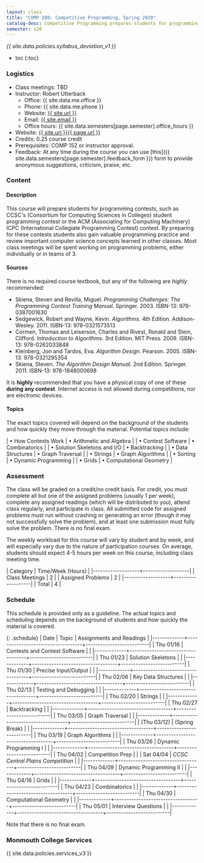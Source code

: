 ```yaml
---
layout: class
title: "COMP 288: Competitive Programming, Spring 2020"
catalog-desc: Competitive Programming prepares students for programming contests, such as the CCSC (Consortium for Computing Sciences in Colleges) student programming contest or the ACM (Association for Computing Machinery) ICPC (International Collegiate Programming Contest) contest. Students gain valuable programming practice and review important computer science concepts learned in other classes. Most class meetings will be spent working on programming problems, either individually or in teams of 3. Core topics include developing fast solution skeletons, dynamic programming, graph algorithms, and backtracking.
semester: s20
---
```


*{{ site.data.policies.syllabus_deviation_v1 }}*

* toc
{:toc}

### Logistics

* Class meetings: TBD
* Instructor: Robert Utterback
  * Office: {{ site.data.me.office }}
  * Phone: {{ site.data.me.phone }}
  * Website: <a href="{{ site.url }}">{{ site.url }}</a>
  * Email: <a href="mailto:{{ site.email }}">{{ site.email }}</a>
  * Office hours: {{ site.data.semesters[page.semester].office_hours }}
* Website: <a href="{{ site.url }}{{ page.url }}">{{ site.url }}{{ page.url }}</a>
* Credits: 0.25 course credit
* Prerequisites: COMP 152 or instructor approval.
* Feedback: At any time during the course you can use
  [this]({{ site.data.semesters[page.semester].feedback_form }}) form to provide
  anonymous suggestions, criticism, praise, etc.

### Content

#### Description

This course will prepare students for programming contests, such as
CCSC's (Consortium for Computing Sciences in Colleges) student
programming contest or the ACM (Associating for Computing Machinery)
ICPC (International Collegiate Programming Contest) contest. By
preparing for these contests students also gain valuable programming
practice and review important computer science concepts learned in
other classes. Most class meetings will be spent working on
programming problems, either individually or in teams of 3.

#### Sources

There is no required course textbook, but any of the following are _highly_ recommended:

* Skiena, Steven and Revilla, Miguel. *Programming Challenges: The
  Programming Contest Training Manual*. Springer. 2003. ISBN-13:
  978-0387001630
* Sedgewick, Robert and Wayne, Kevin. *Algorithms*. 4th
  Edition. Addison-Wesley. 2011. ISBN-13: 978-0321573513
* Cormen, Thomas and Leiserson, Charles and Rivest, Ronald and Stein,
  Clifford. *Introduction to Algorithms*. 3rd Edition. MIT
  Press. 2009. ISBN-13: 978-0262033848
* Kleinberg, Jon and Tardos, Eva. *Algorithm
  Design*. Pearson. 2005. ISBN-13: 978-0321295354
* Skiena, Steven. *The Algorithm Design Manual*. 2nd
  Edition. Springer. 2011. ISBN-13: 978-1848000698

It is **highly** recommended that you have a physical copy of one of
these **during any contest**. Internet access is not allowed during
competitions, nor are electronic devices.


#### Topics

The exact topics covered will depend on the background of the students
and how quickly they move through the material. Potential topics
include:

| &bull; How Contests Work          | &bull; Arithmetic and Algebra |
| &bull; Contest Software           | &bull; Combinatorics          |
| &bull; Solution Skeletons and I/O | &bull; Backtracking           |
| &bull; Data Structures            | &bull; Graph Traversal        |
| &bull; Strings                    | &bull; Graph Algorithms       |
| &bull; Sorting                    | &bull; Dynamic Programming    |
| &bull; Grids                      | &bull; Computational Geometry |

### Assessment

The class will be graded on a credit/no credit basis. For credit, you
must complete all but one of the assigned problems (usually 1 per
week), complete any assigned readings (which will be distributed to
you), attend class regularly, and participate in class. All submitted
code for assigned problems must run without crashing or generating an
error (though it may not successfully solve the problem), and at least
one submission must fully solve the problem. There is no final exam.

The weekly workload for this course will vary by student and by week,
and will especially vary due to the nature of participation
courses. On average, students should expect 4-5 hours per week on this
course, including class meeting time.

| Category          | Time/Week (Hours) |
|-------------------+-------------------|
| Class Meetings    |                 2 |
| Assigned Problems |                 2 |
|-------------------+-------------------|
| Total             |                 4 |

### Schedule
This schedule is provided only as a guideline. The actual topics and
scheduling depends on the background of students and how quickly the
material is covered.

{: .schedule}
| Date        | Topic                             | Assignments and Readings |
|-------------+-----------------------------------+--------------------------|
| Thu 01/16   | Contests and Contest Software     |                          |
|-------------+-----------------------------------+--------------------------|
| Thu 01/23   | Solution Skeletons                |                          |
|-------------+-----------------------------------+--------------------------|
| Thu 01/30   | Precise Input/Output              |                          |
|-------------+-----------------------------------+--------------------------|
| Thu 02/06   | Key Data Structures               |                          |
|-------------+-----------------------------------+--------------------------|
| Thu 02/13   | Testing and Debugging             |                          |
|-------------+-----------------------------------+--------------------------|
| Thu 02/20   | Strings                           |                          |
|-------------+-----------------------------------+--------------------------|
| Thu 02/27   | Backtracking                      |                          |
|-------------+-----------------------------------+--------------------------|
| Thu 03/05   | Graph Traversal                   |                          |
|-------------+-----------------------------------+--------------------------|
| (Thu 03/12) | (Spring Break)                    |                          |
|-------------+-----------------------------------+--------------------------|
| Thu 03/19   | Graph Algorithms                  |                          |
|-------------+-----------------------------------+--------------------------|
| Thu 03/26   | Dynamic Programming I             |                          |
|-------------+-----------------------------------+--------------------------|
| Thu 04/02   | Competition Prep                  |                          |
| Sat 04/04   | *CCSC Central Plains Competition* |                          |
|-------------+-----------------------------------+--------------------------|
| Thu 04/09   | Dynamic Programming II            |                          |
|-------------+-----------------------------------+--------------------------|
| Thu 04/16   | Grids                             |                          |
|-------------+-----------------------------------+--------------------------|
| Thu 04/23   | Combinatorics                     |                          |
|-------------+-----------------------------------+--------------------------|
| Thu 04/30   | Computational Geometry            |                          |
|-------------+-----------------------------------+--------------------------|
| Thu 05/01   | Interview Questions               |                          |
|-------------+-----------------------------------+--------------------------|

Note that there is no final exam.

### Monmouth College Services

{{ site.data.policies.services_v3 }}

<!-- Local Variables: -->
<!-- eval: (orgtbl-mode) -->
<!-- End: -->
